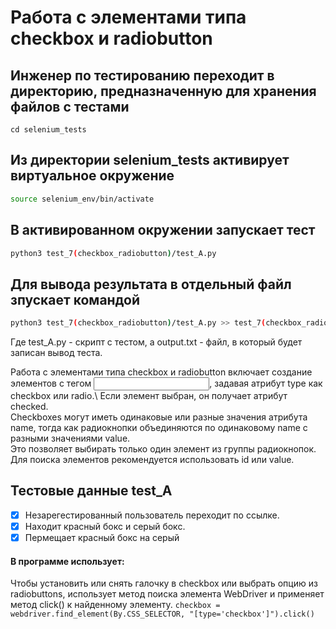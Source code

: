 # Работа с элементами типа checkbox и radiobutton

## Инженер по тестированию переходит в директорию, предназначенную для хранения файлов с тестами
```
cd selenium_tests
```
## Из директории selenium_tests активирует виртуальное окружение
```sh
source selenium_env/bin/activate
```
## В активированном окружении запускает тест 
```sh
python3 test_7(checkbox_radiobutton)/test_A.py
```
## Для вывода результата в отдельный файл зпускает командой 
```sh
python3 test_7(checkbox_radiobutton)/test_A.py >> test_7(checkbox_radiobutton)/output.txt
```
Где test_A.py -  скрипт с тестом, а output.txt - файл, в который будет записан вывод теста.

Работа с элементами типа checkbox и radiobutton включает создание элементов с тегом <input>, задавая атрибут type как checkbox или radio.\ 
Если элемент выбран, он получает атрибут checked.\
Checkboxes могут иметь одинаковые или разные значения атрибута name, тогда как радиокнопки объединяются по одинаковому name с разными значениями value.\
Это позволяет выбирать только один элемент из группы радиокнопок.\
 Для поиска элементов рекомендуется использовать id или value.


## Тестовые данные test_A
- [x] Незарегестированный пользователь переходит по ссылке.
- [x] Находит красный бокс и серый бокс.
- [x] Пермещает красный бокс на серый
#### В программе использует: 

Чтобы установить или снять галочку в checkbox или выбрать опцию из radiobuttons, использует метод поиска элемента WebDriver и применяет метод click() к найденному элементу.
```checkbox = webdriver.find_element(By.CSS_SELECTOR, "[type='checkbox']").click()```
